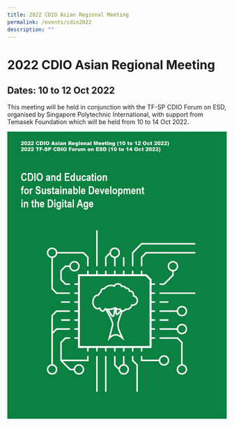 ```yaml
---
title: 2022 CDIO Asian Regional Meeting
permalink: /events/cdio2022
description: ""
---
```

# 2022 CDIO Asian Regional Meeting

## **Dates: 10 to 12 Oct 2022**

This meeting will be held in conjunction with the TF-SP CDIO Forum on ESD, organised by Singapore Polytechnic International, with support from Temasek Foundation which will be held from 10 to 14 Oct 2022.

![](/images/2022-cdio-splash.png)